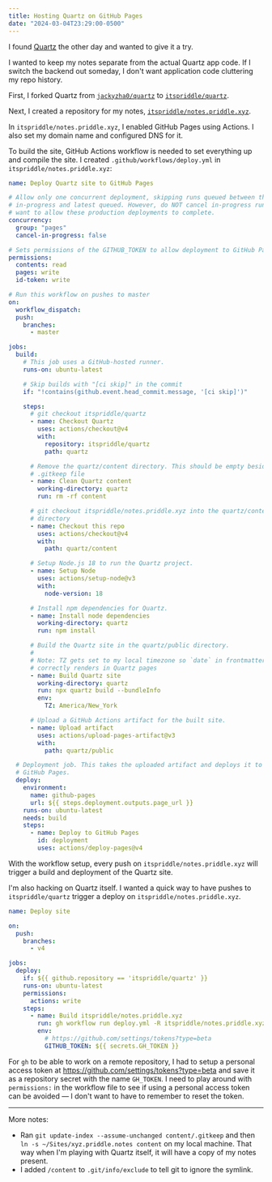```yaml
---
title: Hosting Quartz on GitHub Pages
date: "2024-03-04T23:29:00-0500"
---
```


I found [Quartz][1] the other day and wanted to give it a try.

I wanted to keep my notes separate from the actual Quartz app code. If I switch the backend out someday, I don't want application code cluttering my repo history.

First, I forked Quartz from [`jackyzha0/quartz`][2] to [`itspriddle/quartz`][3].

Next, I created a repository for my notes, [`itspriddle/notes.priddle.xyz`][4].

In `itspriddle/notes.priddle.xyz`, I enabled GitHub Pages using Actions. I also set my domain name and configured DNS for it.

To build the site, GitHub Actions workflow is needed to set everything up and compile the site. I created `.github/workflows/deploy.yml` in `itspriddle/notes.priddle.xyz`:

```yaml
name: Deploy Quartz site to GitHub Pages

# Allow only one concurrent deployment, skipping runs queued between the run
# in-progress and latest queued. However, do NOT cancel in-progress runs as we
# want to allow these production deployments to complete.
concurrency:
  group: "pages"
  cancel-in-progress: false

# Sets permissions of the GITHUB_TOKEN to allow deployment to GitHub Pages
permissions:
  contents: read
  pages: write
  id-token: write

# Run this workflow on pushes to master
on:
  workflow_dispatch:
  push:
    branches:
      - master

jobs:
  build:
    # This job uses a GitHub-hosted runner.
    runs-on: ubuntu-latest

    # Skip builds with "[ci skip]" in the commit
    if: "!contains(github.event.head_commit.message, '[ci skip]')"

    steps:
      # git checkout itspriddle/quartz
      - name: Checkout Quartz
        uses: actions/checkout@v4
        with:
          repository: itspriddle/quartz
          path: quartz

      # Remove the quartz/content directory. This should be empty besides a
      # .gitkeep file
      - name: Clean Quartz content
        working-directory: quartz
        run: rm -rf content

      # git checkout itspriddle/notes.priddle.xyz into the quartz/content
      # directory
      - name: Checkout this repo
        uses: actions/checkout@v4
        with:
          path: quartz/content

      # Setup Node.js 18 to run the Quartz project.
      - name: Setup Node
        uses: actions/setup-node@v3
        with:
          node-version: 18

      # Install npm dependencies for Quartz.
      - name: Install node dependencies
        working-directory: quartz
        run: npm install

      # Build the Quartz site in the quartz/public directory.
      #
      # Note: TZ gets set to my local timezone so `date` in frontmatter
      # correctly renders in Quartz pages
      - name: Build Quartz site
        working-directory: quartz
        run: npx quartz build --bundleInfo
        env:
          TZ: America/New_York

      # Upload a GitHub Actions artifact for the built site.
      - name: Upload artifact
        uses: actions/upload-pages-artifact@v3
        with:
          path: quartz/public

  # Deployment job. This takes the uploaded artifact and deploys it to
  # GitHub Pages.
  deploy:
    environment:
      name: github-pages
      url: ${{ steps.deployment.outputs.page_url }}
    runs-on: ubuntu-latest
    needs: build
    steps:
      - name: Deploy to GitHub Pages
        id: deployment
        uses: actions/deploy-pages@v4
```

With the workflow setup, every push on `itspriddle/notes.priddle.xyz` will trigger a build and deployment of the Quartz site.

I'm also hacking on Quartz itself. I wanted a quick way to have pushes to `itspriddle/quartz` trigger a deploy on `itspriddle/notes.priddle.xyz`.

```yaml
name: Deploy site

on:
  push:
    branches:
      - v4

jobs:
  deploy:
    if: ${{ github.repository == 'itspriddle/quartz' }}
    runs-on: ubuntu-latest
    permissions:
      actions: write
    steps:
      - name: Build itspriddle/notes.priddle.xyz
        run: gh workflow run deploy.yml -R itspriddle/notes.priddle.xyz
        env:
          # https://github.com/settings/tokens?type=beta
          GITHUB_TOKEN: ${{ secrets.GH_TOKEN }}
```

For `gh` to be able to work on a remote repository, I had to setup a personal access token at <https://github.com/settings/tokens?type=beta> and save it as a repository secret with the name `GH_TOKEN`. I need to play around with `permissions:` in the workflow file to see if using a personal access token can be avoided — I don't want to have to remember to reset the token.

---

More notes:

- Ran `git update-index --assume-unchanged content/.gitkeep` and then `ln -s ~/Sites/xyz.priddle.notes content` on my local machine. That way when I'm playing with Quartz itself, it will have a copy of my notes present.
- I added `/content` to `.git/info/exclude` to tell git to ignore the symlink.

[1]: https://quartz.jzhao.xyz
[2]: http://github.com/jackyzha0/quartz
[3]: https://github.com/itspriddle/quartz
[4]: https://github.com/itspriddle/notes.priddle.xyz
